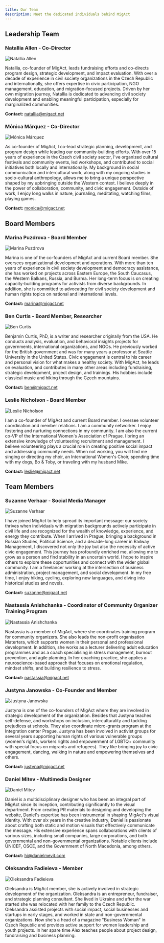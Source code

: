 ```yaml
---
title: Our Team
description: Meet the dedicated individuals behind MigAct
---
```


## Leadership Team

### Natallia Allen - Co-Director
![Natallia Allen](/images/team/natallia-allen.jpg)

Natallia, co-founder of MigAct, leads fundraising efforts and co-directs program design, strategic development, and impact evaluation. With over a decade of experience in civil society organizations in the Czech Republic and internationally, she offers expertise in civic participation, NGO management, education, and migration-focused projects. Driven by her own migration journey, Natallia is dedicated to advancing civil society development and enabling meaningful participation, especially for marginalized communities.

**Contact:** [natallia@migact.net](mailto:natallia@migact.net)

### Mónica Márquez - Co-Director
![Mónica Márquez](/images/team/monica-marquez.jpeg)

As co-founder of MigAct, I co-lead strategic planning, development, and program design while leading our community-building efforts. With over 15 years of experience in the Czech civil society sector, I've organized cultural festivals and community events, led workshops, and contributed to social initiatives both locally and internationally. My background in social communication and intercultural work, along with my ongoing studies in socio-cultural anthropology, allows me to bring a unique perspective shaped by my upbringing outside the Western context. I believe deeply in the power of collaboration, community, and civic engagement. Outside of work, I enjoy long walks in nature, journaling, meditating, watching films, playing games.

**Contact:** [monica@migact.net](mailto:monica@migact.net)

## Board Members

### Marina Puzdrova - Board Member
![Marina Puzdrova](/images/team/marina-puzdrova.jpg)

Marina is one of the co-founders of MigAct and current Board member. She oversees organizational development and operations. With more than ten years of experience in civil society development and democracy assistance, she has worked on projects across Eastern Europe, the South Caucasus, the Western Balkans, Russia, and Burma. Her long-term focus is on creating capacity-building programs for activists from diverse backgrounds. In addition, she is committed to advocating for civil society development and human rights topics on national and international levels.

**Contact:** [marina@migact.net](mailto:marina@migact.net)

### Ben Curtis - Board Member, Researcher
![Ben Curtis](/images/team/ben-curtis.jpg)

Benjamin Curtis, PhD, is a writer and researcher originally from the USA. He conducts analysis, evaluation, and behavioral insights projects for governments, international organizations, and NGOs. He previously worked for the British government and was for many years a professor at Seattle University in the United States. Civic engagement is central to his career and personal vision for what makes a healthy society. With MigAct, he leads on evaluation, and contributes in many other areas including fundraising, strategic development, project design, and trainings. His hobbies include classical music and hiking through the Czech mountains.

**Contact:** [ben@migact.net](mailto:ben@migact.net)

### Leslie Nicholson - Board Member
![Leslie Nicholson](/images/team/leslie-nicholson.webp)

I am a co-founder of MigAct and current Board member. I oversee volunteer coordination and member relations. I am a community networker. I enjoy fostering and nurturing connections in my community. I am also the current co-VP of the International Women's Association of Prague. I bring an extensive knowledge of volunteering recruitment and management. I believe volunteering plays a crucial role in creating positive social impact and addressing community needs. When not working, you will find me singing or directing my choir, an International Women's Choir, spending time with my dogs, Bo & Toby, or traveling with my husband Mike.

**Contact:** [leslie@migact.net](mailto:leslie@migact.net)

## Team Members

### Suzanne Verhaar - Social Media Manager
![Suzanne Verhaar](/images/team/suzanne-verhaar.jpeg)

I have joined MigAct to help spread its important message: our society thrives when individuals with migration backgrounds actively participate in civil life and are recognized for the wealth of knowledge, experience, and energy they contribute. When I arrived in Prague, bringing a background in Russian Studies, Political Science, and a decade-long career in Railway Management, I discovered not only the joy but also the necessity of active civic engagement. This journey has profoundly enriched me, allowing me to grow as a person and find stability in an uncertain world. I hope to inspire others to explore these opportunities and connect with the wider global community. I am a freelancer working at the intersection of business administration, project management, and social development. In my free time, I enjoy hiking, cycling, exploring new languages, and diving into historical studies and novels.

**Contact:** [suzanne@migact.net](mailto:suzanne@migact.net)

### Nastassia Anishchanka - Coordinator of Community Organizer Training Program
![Nastassia Anishchanka](/images/team/nastassia-anishchanka.avif)

Nastassia is a member of MigAct, where she coordinates training program for community organizers. She also leads the non-profit organisation Matertera, which supports women in their personal and professional development. In addition, she works as a lecturer delivering adult education programmes and as a coach specialising in stress management, burnout prevention, and agile planning. In her coaching practice, she applies a neuroscience-based approach that focuses on emotional regulation, mindset shifts, and building resilience to stress.

**Contact:** [nastassia@migact.net](mailto:nastassia@migact.net)

### Justyna Janowska - Co-Founder and Member
![Justyna Janowska](/images/team/justyna-janowska.jpg)

Justyna is one of the co-founders of MigAct where they are involved in strategic development of the organization. Besides that Justyna teaches self-defense, and workshops on inclusion, interculturality and tackling prejudices at schools. They also coordinate micro-grants program at the Integration center Prague. Justyna has been involved in activist groups for several years supporting human rights of various vulnerable groups (women's rights, workers rights and empowerment of LGBTQ+ community with special focus on migrants and refugees). They like bringing joy to civic engagement, dancing, walking in nature and empowering themselves and others.

**Contact:** [justyna@migact.net](mailto:justyna@migact.net)

### Daniel Mitev - Multimedia Designer
![Daniel Mitev](/images/team/daniel-mitev.png)

Daniel is a multidisciplinary designer who has been an integral part of MigAct since its inception, contributing significantly to the visual department. From creating PR materials to designing and developing the website, Daniel's expertise has been instrumental in shaping MigAct's visual identity. With over six years in the creative industry, Daniel is passionate about crafting both static and motion visuals that effectively communicate the message. His extensive experience spans collaborations with clients of various sizes, including small companies, large corporations, and both governmental and non-governmental organizations. Notable clients include UNICEF, OSCE, and the Government of North Macedonia, among others.

**Contact:** [hi@danielmevit.com](mailto:hi@danielmevit.com)

### Oleksandra Fadieieva - Member
![Oleksandra Fadieieva](/images/team/oleksandra-fadieieva.jpg)

Oleksandra is MigAct member, she is actively involved in strategic development of the organization. Oleksandra is an entrepreneur, fundraiser, and strategic planning consultant. She lived in Ukraine and after the war started she was relocated with her family to the Czech Republic. Oleksandra assisted projects with social impact, social businesses and startups in early stages, and worked in state and non-governmental organizations. Now she's a head of a magazine "Business Woman" in Czech Republic and provides active support for women leadership and youth projects. In her spare time Alex teaches people about project design, fundraising and business planning.



